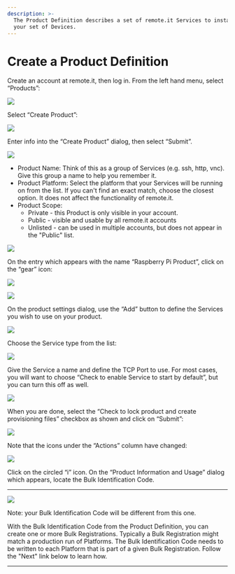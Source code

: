 ```yaml
---
description: >-
  The Product Definition describes a set of remote.it Services to install on
  your set of Devices.
---
```


# Create a Product Definition

Create an account at remote.it, then log in.  From the left hand menu, select “Products”:

![](../../.gitbook/assets/image%20%28116%29.png)

Select “Create Product”:

![](../../.gitbook/assets/image%20%2883%29.png)

Enter info into the “Create Product” dialog, then select “Submit”.

![](../../.gitbook/assets/image%20%28170%29.png)

* Product Name: Think of this as a group of Services \(e.g. ssh, http, vnc\).  Give this group a name to help you remember it.
* Product Platform: Select the platform that your Services will be running on from the list.  If you can't find an exact match, choose the closest option.  It does not affect the functionality of remote.it.
* Product Scope: 
  * Private - this Product is only visible in your account.
  * Public - visible and usable by all remote.it accounts
  * Unlisted - can be used in multiple accounts, but does not appear in the "Public" list.

![](../../.gitbook/assets/image%20%28472%29.png)

On the entry which appears with the name “Raspberry Pi Product”, click on the “gear” icon:

![](../../.gitbook/assets/image%20%2881%29.png)

![](../../.gitbook/assets/image%20%28313%29.png)

On the product settings dialog, use the “Add” button to define the Services you wish to use on your product.  

![](../../.gitbook/assets/image%20%28376%29.png)

Choose the Service type from the list:

![](../../.gitbook/assets/image%20%28448%29.png)

Give the Service a name and define the TCP Port to use.  For most cases, you will want to choose “Check to enable Service to start by default”, but you can turn this off as well.

![](../../.gitbook/assets/image%20%28470%29.png)

When you are done, select the “Check to lock product and create provisioning files” checkbox as shown and click on “Submit”:

![](../../.gitbook/assets/image%20%28359%29.png)

Note that the icons under the “Actions” column have changed:

![](../../.gitbook/assets/image%20%28510%29.png)

Click on the circled “i” icon.  On the “Product Information and Usage” dialog which appears, locate the Bulk Identification Code.  
****

![](../../.gitbook/assets/image%20%28365%29.png)

Note: your Bulk Identification Code will be different from this one.  

With the Bulk Identification Code from the Product Definition, you can create one or more Bulk Registrations.  Typically a Bulk Registration might match a production run of Platforms.  The Bulk Identification Code needs to be written to each Platform that is part of a given Bulk Registration.  Follow the "Next" link below to learn how.  
****

